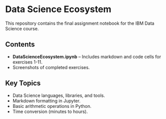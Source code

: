 # Data Science Ecosystem
This repository contains the final assignment notebook for the IBM Data Science course.

## Contents
- **DataScienceEcosystem.ipynb** – Includes markdown and code cells for exercises 1-11.
- Screenshots of completed exercises.

## Key Topics
- Data Science languages, libraries, and tools.
- Markdown formatting in Jupyter.
- Basic arithmetic operations in Python.
- Time conversion (minutes to hours).
